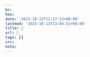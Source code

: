 ```yaml
---
bc:
hex:
date: '2025-10-13T11:27:12+08:00'
lastmod: '2025-10-13T13:04:51+08:00'
title: 󰖍
url: 󰖍
tags: []
src:
note:
---
```

